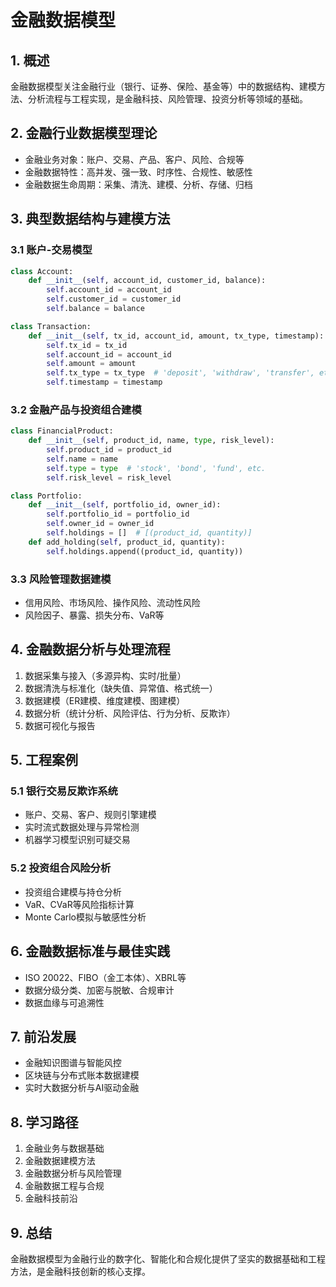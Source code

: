 # 金融数据模型

## 1. 概述

金融数据模型关注金融行业（银行、证券、保险、基金等）中的数据结构、建模方法、分析流程与工程实现，是金融科技、风险管理、投资分析等领域的基础。

## 2. 金融行业数据模型理论

- 金融业务对象：账户、交易、产品、客户、风险、合规等
- 金融数据特性：高并发、强一致、时序性、合规性、敏感性
- 金融数据生命周期：采集、清洗、建模、分析、存储、归档

## 3. 典型数据结构与建模方法

### 3.1 账户-交易模型

```python
class Account:
    def __init__(self, account_id, customer_id, balance):
        self.account_id = account_id
        self.customer_id = customer_id
        self.balance = balance

class Transaction:
    def __init__(self, tx_id, account_id, amount, tx_type, timestamp):
        self.tx_id = tx_id
        self.account_id = account_id
        self.amount = amount
        self.tx_type = tx_type  # 'deposit', 'withdraw', 'transfer', etc.
        self.timestamp = timestamp
```

### 3.2 金融产品与投资组合建模

```python
class FinancialProduct:
    def __init__(self, product_id, name, type, risk_level):
        self.product_id = product_id
        self.name = name
        self.type = type  # 'stock', 'bond', 'fund', etc.
        self.risk_level = risk_level

class Portfolio:
    def __init__(self, portfolio_id, owner_id):
        self.portfolio_id = portfolio_id
        self.owner_id = owner_id
        self.holdings = []  # [(product_id, quantity)]
    def add_holding(self, product_id, quantity):
        self.holdings.append((product_id, quantity))
```

### 3.3 风险管理数据建模

- 信用风险、市场风险、操作风险、流动性风险
- 风险因子、暴露、损失分布、VaR等

## 4. 金融数据分析与处理流程

1. 数据采集与接入（多源异构、实时/批量）
2. 数据清洗与标准化（缺失值、异常值、格式统一）
3. 数据建模（ER建模、维度建模、图建模）
4. 数据分析（统计分析、风险评估、行为分析、反欺诈）
5. 数据可视化与报告

## 5. 工程案例

### 5.1 银行交易反欺诈系统

- 账户、交易、客户、规则引擎建模
- 实时流式数据处理与异常检测
- 机器学习模型识别可疑交易

### 5.2 投资组合风险分析

- 投资组合建模与持仓分析
- VaR、CVaR等风险指标计算
- Monte Carlo模拟与敏感性分析

## 6. 金融数据标准与最佳实践

- ISO 20022、FIBO（金工本体）、XBRL等
- 数据分级分类、加密与脱敏、合规审计
- 数据血缘与可追溯性

## 7. 前沿发展

- 金融知识图谱与智能风控
- 区块链与分布式账本数据建模
- 实时大数据分析与AI驱动金融

## 8. 学习路径

1. 金融业务与数据基础
2. 金融数据建模方法
3. 金融数据分析与风险管理
4. 金融数据工程与合规
5. 金融科技前沿

## 9. 总结

金融数据模型为金融行业的数字化、智能化和合规化提供了坚实的数据基础和工程方法，是金融科技创新的核心支撑。
